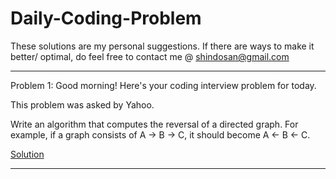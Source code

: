 # Daily-Coding-Problem
These solutions are my personal suggestions. If there are ways to make it better/ optimal, do feel free to contact me @ shindosan@gmail.com

___________________________________________________________________________________________________________________________________________________________________________________

Problem 1:
Good morning! Here's your coding interview problem for today.

This problem was asked by Yahoo.

Write an algorithm that computes the reversal of a directed graph. For example, if a graph consists of A -> B -> C, it should become A <- B <- C.

<a href="/drinkingcup/Daily-Coding-Problem/blob/master/Solutions/problem_1.py">Solution</a>

___________________________________________________________________________________________________________________________________________________________________________________




